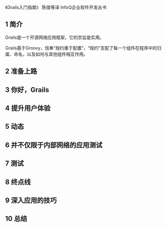 《Grails入门指南》 陈俊等译 InfoQ企业软件开发丛书

## 1 简介
Grails是一个开源网络应用框架，它的宗旨是实用。

Grails基于Groovy，信奉“规约重于配置”，“规约”支配了每一个组件在程序中的归属、命名，以及如何与其他组件相互作用。

## 2 准备上路
## 3 你好，Grails
## 4 提升用户体验
## 5 动态
## 6 并不仅限于内部网络的应用测试
## 7 测试
## 8 终点线
## 9 深入应用的技巧
## 10 总结